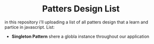 <center> <h1> Patters Design List </h1></center>

in this repository i'll uploading a list of all patters design that a learn and partice in javascript.
List:

* __Singleton Pattern__ shere a globla instance throughout our application